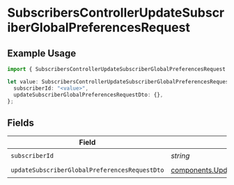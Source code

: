 # SubscribersControllerUpdateSubscriberGlobalPreferencesRequest

## Example Usage

```typescript
import { SubscribersControllerUpdateSubscriberGlobalPreferencesRequest } from "@novu/api/models/operations";

let value: SubscribersControllerUpdateSubscriberGlobalPreferencesRequest = {
  subscriberId: "<value>",
  updateSubscriberGlobalPreferencesRequestDto: {},
};
```

## Fields

| Field                                                                                                                            | Type                                                                                                                             | Required                                                                                                                         | Description                                                                                                                      |
| -------------------------------------------------------------------------------------------------------------------------------- | -------------------------------------------------------------------------------------------------------------------------------- | -------------------------------------------------------------------------------------------------------------------------------- | -------------------------------------------------------------------------------------------------------------------------------- |
| `subscriberId`                                                                                                                   | *string*                                                                                                                         | :heavy_check_mark:                                                                                                               | N/A                                                                                                                              |
| `updateSubscriberGlobalPreferencesRequestDto`                                                                                    | [components.UpdateSubscriberGlobalPreferencesRequestDto](../../models/components/updatesubscriberglobalpreferencesrequestdto.md) | :heavy_check_mark:                                                                                                               | N/A                                                                                                                              |